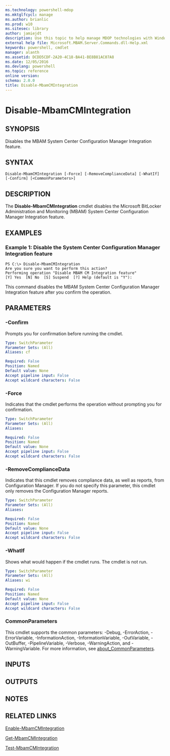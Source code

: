 ```yaml
---
ms.technology: powershell-mdop
ms.mktglfcycl: manage
ms.author: brianlic
ms.prod: w10
ms.sitesec: library
author: jamiejdt
description: Use this topic to help manage MDOP technologies with Windows PowerShell.
external help file: Microsoft.MBAM.Server.Commands.dll-Help.xml
keywords: powershell, cmdlet
manager: alanth 
ms.assetid: DCDD5CDF-2A20-4C18-BA41-BE8B81AC07A8
ms.date: 12/05/2016
ms.devlang: powershell
ms.topic: reference
online version: 
schema: 2.0.0
title: Disable-MbamCMIntegration
---
```


# Disable-MbamCMIntegration

## SYNOPSIS
Disables the MBAM System Center Configuration Manager Integration feature.

## SYNTAX

```
Disable-MbamCMIntegration [-Force] [-RemoveComplianceData] [-WhatIf] [-Confirm] [<CommonParameters>]
```

## DESCRIPTION
The **Disable-MbamCMIntegration** cmdlet disables the Microsoft BitLocker Administration and Monitoring (MBAM) System Center Configuration Manager Integration feature.

## EXAMPLES

### Example 1: Disable the System Center Configuration Manager Integration feature
```
PS C:\> Disable-MbamCMIntegration
Are you sure you want to perform this action?
Performing operation "Disable MBAM CM Integration feature"
[Y] Yes  [N] No  [S] Suspend  [?] Help (default is "Y"):
```

This command disables the MBAM System Center Configuration Manager Integration feature after you confirm the operation.

## PARAMETERS

### -Confirm
Prompts you for confirmation before running the cmdlet.

```yaml
Type: SwitchParameter
Parameter Sets: (All)
Aliases: cf

Required: False
Position: Named
Default value: None
Accept pipeline input: False
Accept wildcard characters: False
```

### -Force
Indicates that the cmdlet performs the operation without prompting you for confirmation.

```yaml
Type: SwitchParameter
Parameter Sets: (All)
Aliases: 

Required: False
Position: Named
Default value: None
Accept pipeline input: False
Accept wildcard characters: False
```

### -RemoveComplianceData
Indicates that this cmdlet removes compliance data, as well as reports, from Configuration Manager.
If you do not specify this parameter, this cmdlet only removes the Configuration Manager reports.

```yaml
Type: SwitchParameter
Parameter Sets: (All)
Aliases: 

Required: False
Position: Named
Default value: None
Accept pipeline input: False
Accept wildcard characters: False
```

### -WhatIf
Shows what would happen if the cmdlet runs. The cmdlet is not run.

```yaml
Type: SwitchParameter
Parameter Sets: (All)
Aliases: wi

Required: False
Position: Named
Default value: None
Accept pipeline input: False
Accept wildcard characters: False
```

### CommonParameters
This cmdlet supports the common parameters: -Debug, -ErrorAction, -ErrorVariable, -InformationAction, -InformationVariable, -OutVariable, -OutBuffer, -PipelineVariable, -Verbose, -WarningAction, and -WarningVariable. For more information, see [about_CommonParameters](http://go.microsoft.com/fwlink/?LinkID=113216).

## INPUTS

## OUTPUTS

## NOTES

## RELATED LINKS

[Enable-MbamCMIntegration](enable-mbamcmintegration.md)

[Get-MbamCMIntegration](get-mbamcmintegration.md)

[Test-MbamCMIntegration](test-mbamcmintegration.md)



